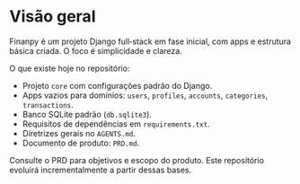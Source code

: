 # Visão geral

Finanpy é um projeto Django full‑stack em fase inicial, com apps e estrutura básica criada. O foco é simplicidade e clareza.

O que existe hoje no repositório:
- Projeto `core` com configurações padrão do Django.
- Apps vazios para domínios: `users`, `profiles`, `accounts`, `categories`, `transactions`.
- Banco SQLite padrão (`db.sqlite3`).
- Requisitos de dependências em `requirements.txt`.
- Diretrizes gerais no `AGENTS.md`.
- Documento de produto: `PRD.md`.

Consulte o PRD para objetivos e escopo do produto. Este repositório evoluirá incrementalmente a partir dessas bases.
